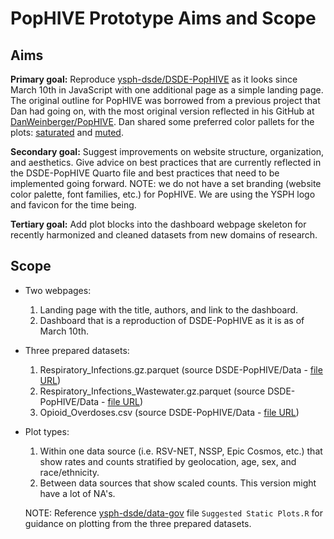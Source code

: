 # PopHIVE Prototype Aims and Scope

## Aims

**Primary goal:** Reproduce [ysph-dsde/DSDE-PopHIVE](https://github.com/ysph-dsde/DSDE-PopHIVE) as it looks since March 10th in JavaScript with one additional page as a simple landing page. The original outline for PopHIVE was borrowed from a previous project that Dan had going on, with the most original version reflected in his GitHub at [DanWeinberger/PopHIVE](https://github.com/DanWeinberger/PopHIVE/tree/main). Dan shared some preferred color pallets for the plots: [saturated](https://colorbrewer2.org/#type=qualitative&scheme=Paired&n=10) and [muted](https://colorbrewer2.org/#type=qualitative&scheme=Set3&n=10).

**Secondary goal:** Suggest improvements on website structure, organization, and aesthetics. Give advice on best practices that are currently reflected in the DSDE-PopHIVE Quarto file and best practices that need to be implemented going forward. NOTE: we do not have a set branding (website color palette, font families, etc.) for PopHIVE. We are using the YSPH logo and favicon for the time being.

**Tertiary goal:** Add plot blocks into the dashboard webpage skeleton for recently harmonized and cleaned datasets from new domains of research.

## Scope

- Two webpages:

    1. Landing page with the title, authors, and link to the dashboard.
    2. Dashboard that is a reproduction of DSDE-PopHIVE as it is as of March 10th.
 
- Three prepared datasets:

    1. Respiratory_Infections.gz.parquet (source DSDE-PopHIVE/Data - [file URL](https://github.com/ysph-dsde/DSDE-PopHIVE/raw/refs/heads/main/Data/Respiratory_Infections.gz.parquet))
    2. Respiratory_Infections_Wastewater.gz.parquet (source DSDE-PopHIVE/Data - [file URL](https://github.com/ysph-dsde/DSDE-PopHIVE/raw/refs/heads/main/Data/Respiratory_Infections_Wastewater.gz.parquet))
    3. Opioid_Overdoses.csv (source DSDE-PopHIVE/Data - [file URL](https://github.com/ysph-dsde/DSDE-PopHIVE/raw/refs/heads/main/Data/Opioid_Overdoses.csv))

- Plot types:

    1. Within one data source (i.e. RSV-NET, NSSP, Epic Cosmos, etc.) that show rates and counts stratified by geolocation, age, sex, and race/ethnicity.
    2. Between data sources that show scaled counts. This version might have a lot of NA's.

  NOTE: Reference [ysph-dsde/data-gov](https://github.com/ysph-dsde/data-gov) file `Suggested Static Plots.R` for guidance on plotting from the three prepared datasets.


  
